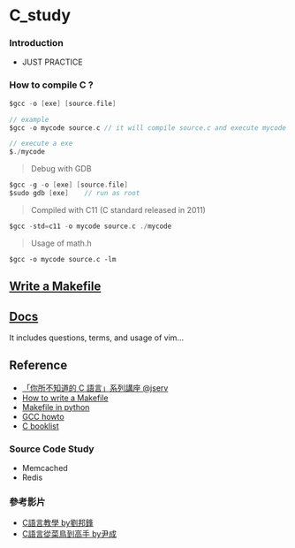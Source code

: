 # C_study

### Introduction
  - JUST PRACTICE

### How to compile C ?

```c
$gcc -o [exe] [source.file]

// example
$gcc -o mycode source.c // it will compile source.c and execute mycode

// execute a exe
$./mycode

```
>Debug with GDB

```c
$gcc -g -o [exe] [source.file]
$sudo gdb [exe]    // run as root
```

>Compiled with C11 (C standard released in 2011)

```c
$gcc -std=c11 -o mycode source.c ./mycode
```

> Usage of math.h

```
$gcc -o mycode source.c -lm
```

## [Write a Makefile](https://github.com/tingwei628/Coursera_NTU_C_HW/tree/master/examples/write_a_makefile)

## [Docs](https://github.com/tingwei628/Coursera_NTU_C_HW/wiki/)
It includes questions, terms, and usage of vim...

## Reference
- [「你所不知道的 C 語言」系列講座 @jserv](http://hackfoldr.org/dykc/)
- [How to write a Makefile](http://mropengate.blogspot.tw/2015/06/makefile-makefile.html)
- [Makefile in python](http://krzysztofzuraw.com/blog/2016/makefiles-in-python-projects.html)
- [GCC howto](http://wiki.ubuntu.org.cn/Gcchowto)
- [C booklist](http://stackoverflow.com/questions/562303/the-definitive-c-book-guide-and-list)

### Source Code Study
- Memcached
- Redis


### 參考影片
  - [C語言教學 by劉邦鋒](https://www.youtube.com/playlist?list=PLOvZ8aEg7xDkpKHk3hAwQxLAlpZ1Q3wKH)
  - [C語言從菜鳥到高手 by尹成](http://www.bilibili.com/video/av5120945/index_1.html)
